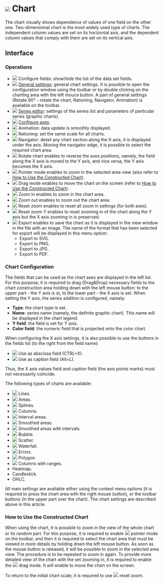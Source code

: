 # ![](../../images/icons/view_types/chart_default.svg) Chart

The chart visually shows dependence of values of one field on the other one. Two-dimensional chart is the most widely used type of charts. The independent column values are set on its horizontal axis, and the dependent column values that comply with them are set on its vertical axis.

## Interface

### Operations

* ![](../../images/icons/toolbar-controls/fields-list_default.svg) Configure fields: show/hide the list of the data set fields.
* ![](../../images/icons/toolbar-controls/setup_default.svg) [General settings](./general-settings.md): general chart settings. It is possible to open the configuration window using the toolbar or by double clicking on the charting area with the left mouce button. A part of general settings (Rotate 90° – rotate the chart, Rationing, Navigator, Animation) is available on the toolbar.
* ![](../../images/icons/toolbar-controls/chart_default.svg) [Series editor](./series-settings.md): settings of the series list and parameters of particular series (graphic charts).
* ![](../../images/icons/toolbar-controls/axis_default.svg) [Configure axes](./axis-settings.md).
* ![](../../images/icons/toolbar-controls/animate_default.svg) Animation: data update is smoothly displayed.
* ![](../../images/icons/toolbar-controls/normalize_default.svg) Rationing: set the same scale for all charts.
* ![](../../images/icons/toolbar-controls/telescope_default.svg) Navigator: detail any chart section along the X axis, it is displayed under the axis. Moving the navigator edge, it is possible to select the required chart area.
* ![](../../images/icons/toolbar-controls/rotate-chart-clockwise_default.svg) Rotate chart enables to reverse the axes positions, namely, the field along the X axis is moved to the Y axis, and vice versa, the Y axis becomes the X axis.
* ![](../../images/icons/toolbar-controls/cursor_default.svg) Pointer mode enables to zoom in the selected area view (also refer to [How to Use the Constructed Chart](#rabota-s-postroennoy-diagrammoy)).
* ![](../../images/icons/toolbar-controls/hand_default.svg) Drag mode enables to move the chart on the screen (refer to [How to Use the Constructed Chart](#rabota-s-postroennoy-diagrammoy)).
* ![](../../images/icons/toolbar-controls/zoom-in_default.svg) Zoom in enables to zoom in the chart area.
* ![](../../images/icons/toolbar-controls/zoom-out_default.svg) Zoom out enables to zoom out the chart area.
* ![](../../images/icons/toolbar-controls/zoom-zone_default.svg) Reset zoom enables to reset all zoom in settings (for both axes).
* ![](../../images/icons/toolbar-controls/zoom-vert_default.svg) Reset zoom Y enables to reset zooming in of the chart along the Y axis but the X axis zooming in is preserved.
* ![](../../images/icons/toolbar-controls/import_default.svg) Export enables to save the chart as it is displayed in the view window in the file with an image. The name of the format that has been selected for export will be displayed in this menu option:
   * Export to SVG.
   * Export to PNG.
   * Export to JPG.
   * Export to PDF.

### Chart Configuration

The fields that can be used as the chart axes are displayed in the left list. For this purpose, it is required to drag (Drag&Drop) necessary fields to the chart construction area holding down with the left mouse button: to the upper part - the Y axis is st, to the lower part - the X axis is set. When setting the Y axis, the series addition is configured, namely:

* **Type**: the chart type is set.
* **Name**: series name (namely, the definite graphic chart). This name will be displayed in the chart legend.
* **Y field**: the field is set for Y axis.
* **Color field**: the numeric field that is projected onto the color chart.

When configuring the X axis settings, it is also possible to use the buttons in the fields list (to the right from the field name):

* ![](../../images/icons/icons/icon1.svg) Use as abscissa field (CTRL+X).
* ![](../../images/icons/icons/icon2.svg) Use as caption field (Alt+L).

Thus, the X axis values field and caption field (the axis points marks) must not necessarily coincide.

The following types of charts are available:

* ![](../../images/icons/series_18/d1.svg) Lines.
* ![](../../images/icons/series_18/d2.svg) Areas.
* ![](../../images/icons/series_18/d3.svg) Splines.
* ![](../../images/icons/series_18/d4.svg) Columns.
* ![](../../images/icons/series_18/d7.svg) Interval areas.
* ![](../../images/icons/series_18/d5.svg) Smoothed areas.
* ![](../../images/icons/series_18/d8.svg) Smoothed areas with intervals.
* ![](../../images/icons/series_18/d9.svg) Bubble.
* ![](../../images/icons/series_18/d6.svg) Scatter.
* ![](../../images/icons/series_18/d10.svg) Waterfall.
* ![](../../images/icons/series_18/d11.svg) Errors.
* ![](../../images/icons/series_18/d12.svg) Polygon.
* ![](../../images/icons/series_18/d13.svg) Columns with ranges.
* Heatmap.
* Candlestick.
* OHLC.

All main settings are available either using the context menu options (it is required to press the chart area with the right mouse button), or the toolbar buttons (in the upper part over the chart). The chart settings are described above in this article.

### How to Use the Constructed Chart

When using the chart, it is possible to zoom in the view of the whole chart or its random part. For this purpose, it is required to enable ![](../../images/icons/toolbar-controls/cursor_default.svg) pointer mode on the toolbar, and then it is required to select the chart area that must be viewed in more details by holding down the left mouse button. As soon as the mouse button is released, it will be possible to zoom in the selected area view. The procedure is to be repeated to zoom in again. To provide more detailed view of the chart with the set zooming in, it is required to enable the ![](../../images/icons/toolbar-controls/hand_default.svg) drag mode. It will enable to move the chart on the screen.

To return to the initial chart scale, it is required to use ![](../../images/icons/toolbar-controls/zoom-zone_default.svg) reset zoom.